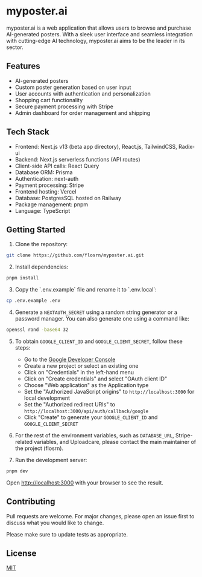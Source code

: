 # myposter.ai

myposter.ai is a web application that allows users to browse and purchase
AI-generated posters. With a sleek user interface and seamless integration with
cutting-edge AI technology, myposter.ai aims to be the leader in its sector.

## Features

- AI-generated posters
- Custom poster generation based on user input
- User accounts with authentication and personalization
- Shopping cart functionality
- Secure payment processing with Stripe
- Admin dashboard for order management and shipping

## Tech Stack

- Frontend: Next.js v13 (beta app directory), React.js, TailwindCSS, Radix-ui
- Backend: Next.js serverless functions (API routes)
- Client-side API calls: React Query
- Database ORM: Prisma
- Authentication: next-auth
- Payment processing: Stripe
- Frontend hosting: Vercel
- Database: PostgresSQL hosted on Railway
- Package management: pnpm
- Language: TypeScript

## Getting Started

1. Clone the repository:

```bash
git clone https://github.com/flosrn/myposter.ai.git
```

2. Install dependencies:

```bash
pnpm install
```

3. Copy the \`.env.example\` file and rename it to \`.env.local\`:

```bash
cp .env.example .env
```

4. Generate a `NEXTAUTH_SECRET` using a random string generator or a password
   manager. You can also generate one using a command like:

```bash
openssl rand -base64 32
```

5. To obtain `GOOGLE_CLIENT_ID` and `GOOGLE_CLIENT_SECRET`, follow these steps:

    - Go to
      the [Google Developer Console](https://console.developers.google.com/)
    - Create a new project or select an existing one
    - Click on "Credentials" in the left-hand menu
    - Click on "Create credentials" and select "OAuth client ID"
    - Choose "Web application" as the Application type
    - Set the "Authorized JavaScript origins" to `http://localhost:3000` for
      local development
    - Set the "Authorized redirect URIs"
      to `http://localhost:3000/api/auth/callback/google`
    - Click "Create" to generate your `GOOGLE_CLIENT_ID`
      and `GOOGLE_CLIENT_SECRET`


6. For the rest of the environment variables, such as `DATABASE_URL`,
   Stripe-related variables, and Uploadcare, please contact the main maintainer
   of the project (flosrn).


4. Run the development server:

```bash
pnpm dev
```

Open [http://localhost:3000](http://localhost:3000) with your browser to see the
result.

## Contributing

Pull requests are welcome. For major changes, please open an issue first to
discuss what you would like to change.

Please make sure to update tests as appropriate.

## License

[MIT](https://choosealicense.com/licenses/mit/)
